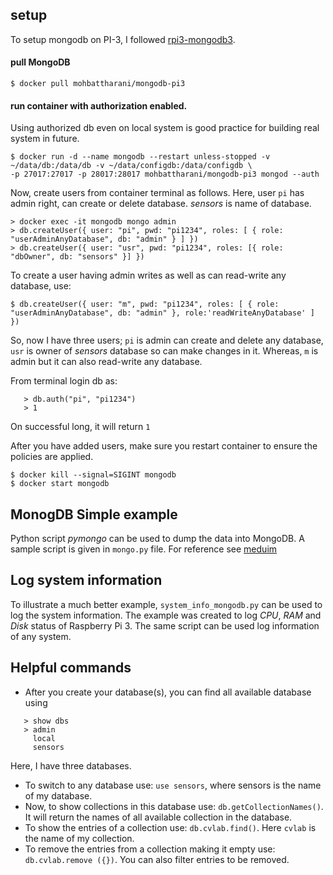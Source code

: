 ## setup
To setup mongodb on PI-3, I followed [rpi3-mongodb3](https://github.com/andresvidal/rpi3-mongodb3). 
#### pull MongoDB 
``` $ docker pull mohbattharani/mongodb-pi3 ```
#### run container with authorization enabled. 
Using authorized db even on local system is good practice for building real system in future. 
``` 
$ docker run -d --name mongodb --restart unless-stopped -v ~/data/db:/data/db -v ~/data/configdb:/data/configdb \ 
-p 27017:27017 -p 28017:28017 mohbattharani/mongodb-pi3 mongod --auth 
``` 
Now, create users from container terminal as follows. Here, user `pi` has admin right, can create or delete database. *sensors* is name of database.
          
```
> docker exec -it mongodb mongo admin
> db.createUser({ user: "pi", pwd: "pi1234", roles: [ { role: "userAdminAnyDatabase", db: "admin" } ] })
> db.createUser({ user: "usr", pwd: "pi1234", roles: [{ role: "dbOwner", db: "sensors" }] })

```

To create a user having admin writes as well as can read-write any database, use:
```
$ db.createUser({ user: "m", pwd: "pi1234", roles: [ { role: "userAdminAnyDatabase", db: "admin" }, role:'readWriteAnyDatabase' ] })
```

So, now I have three users; `pi` is admin can create and delete any database, `usr` is owner of *sensors* database so can make changes in it. Whereas, `m` is admin but it can also read-write any database.

From terminal login db as: 
```
   > db.auth("pi", "pi1234")
   > 1
```
On successful long, it will return `1`

After you have added users, make sure you restart container to ensure the policies are applied.
```
$ docker kill --signal=SIGINT mongodb
$ docker start mongodb
```
## MonogDB Simple example 
Python script *pymongo* can be used to dump the data into MongoDB. A sample script is given in `mongo.py` file. 
For reference see [meduim](https://medium.com/swlh/how-to-run-mongodb-on-local-network-using-a-raspberry-pi-and-docker-4e5c4379cea2)

## Log system information
To illustrate a much better example, `system_info_mongodb.py` can be used to log the system information. The example was created to log *CPU*, *RAM* and *Disk* status of Raspberry Pi 3. The same script can be used log information of any system.

## Helpful commands 
* After you create your database(s), you can find all available database using 

```
   > show dbs
   > admin
     local
     sensors
  ```
 
 Here, I have three databases.
 
* To switch to any database use: `use sensors`, where sensors is the name of my database.
* Now, to show collections in this database use: `db.getCollectionNames()`. It will return the names of all available collection in the database.
* To show the entries of a collection use: `db.cvlab.find()`. Here `cvlab` is the name of my collection.
* To remove the entries from a collection making it empty use: `db.cvlab.remove ({})`. You can also filter entries to be removed. 


